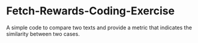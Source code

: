 # Fetch-Rewards-Coding-Exercise
A simple code to compare two texts and provide a metric that indicates the similarity between two cases.
